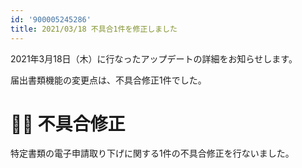 ```yaml
---
id: '900005245286'
title: 2021/03/18 不具合1件を修正しました
---
```

2021年3月18日（木）に行なったアップデートの詳細をお知らせします。

届出書類機能の変更点は、不具合修正1件でした。

# 👨‍⚕️ 不具合修正

特定書類の電子申請取り下げに関する1件の不具合修正を行ないました。
